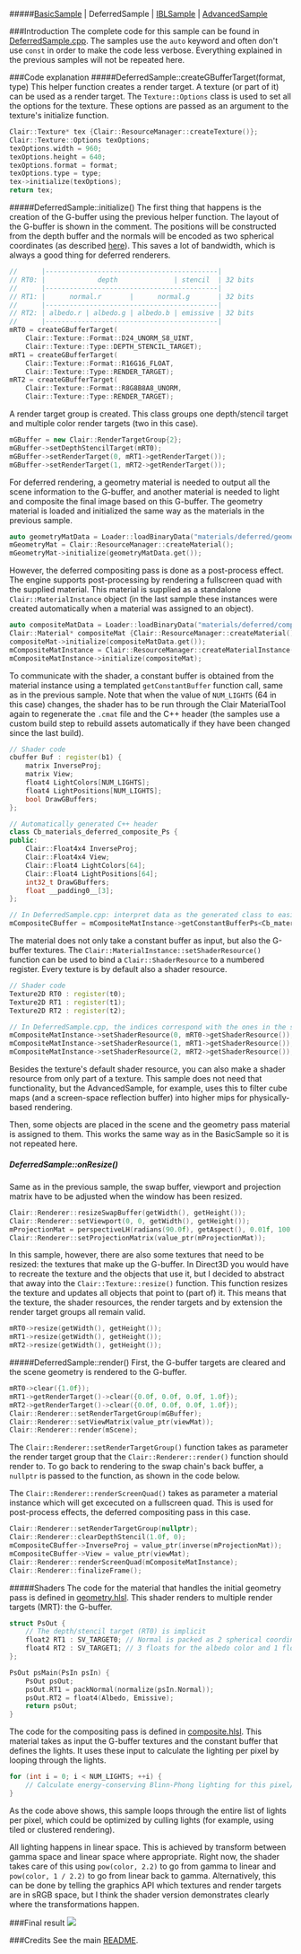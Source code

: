 #####[BasicSample](https://github.com/TomVeltmeijer/D3D11Renderer/blob/master/samples/BasicSample) | DeferredSample | [IBLSample](https://github.com/TomVeltmeijer/D3D11Renderer/blob/master/samples/IBLSample) | [AdvancedSample](https://github.com/TomVeltmeijer/D3D11Renderer/blob/master/samples/AdvancedSample) 

###Introduction
The complete code for this sample can be found in [DeferredSample.cpp](https://github.com/TomVeltmeijer/D3D11Renderer/blob/master/samples/DeferredSample/src/DeferredSample.cpp). The samples use the `auto` keyword and often don't use `const` in order to make the code less verbose. Everything explained in the previous samples will not be repeated here.

###Code explanation
#####DeferredSample::createGBufferTarget(format, type)
This helper function creates a render target. A texture (or part of it) can be used as a render target. The `Texture::Options` class is used to set all the options for the texture. These options are passed as an argument to the texture's initialize function.
```C++
Clair::Texture* tex {Clair::ResourceManager::createTexture()};
Clair::Texture::Options texOptions;
texOptions.width = 960;
texOptions.height = 640;
texOptions.format = format;
texOptions.type = type;
tex->initialize(texOptions);
return tex;
```
#####DeferredSample::initialize()
The first thing that happens is the creation of the G-buffer using the previous helper function. The layout of the G-buffer is shown in the comment. The positions will be constructed from the depth buffer and the normals will be encoded as two spherical coordinates (as described [here](http://www.crytek.com/cryengine/cryengine3/presentations/a-bit-more-deferred---cryengine3)). This saves a lot of bandwidth, which is always a good thing for deferred renderers.
```C++
//      |-------------------------------------------|
// RT0: |             depth              | stencil  | 32 bits
//      |-------------------------------------------|
// RT1: |      normal.r       |      normal.g       | 32 bits
//      |-------------------------------------------|
// RT2: | albedo.r | albedo.g | albedo.b | emissive | 32 bits
//      |-------------------------------------------|
mRT0 = createGBufferTarget(
	Clair::Texture::Format::D24_UNORM_S8_UINT,
	Clair::Texture::Type::DEPTH_STENCIL_TARGET);
mRT1 = createGBufferTarget(
	Clair::Texture::Format::R16G16_FLOAT,
	Clair::Texture::Type::RENDER_TARGET);
mRT2 = createGBufferTarget(
	Clair::Texture::Format::R8G8B8A8_UNORM,
	Clair::Texture::Type::RENDER_TARGET);
```
A render target group is created. This class groups one depth/stencil target and multiple color render targets (two in this case).
```C++
mGBuffer = new Clair::RenderTargetGroup{2};
mGBuffer->setDepthStencilTarget(mRT0);
mGBuffer->setRenderTarget(0, mRT1->getRenderTarget());
mGBuffer->setRenderTarget(1, mRT2->getRenderTarget());
```
For deferred rendering, a geometry material is needed to output all the scene information to the G-buffer, and another material is needed to light and composite the final image based on this G-buffer. The geometry material is loaded and initialized the same way as the materials in the previous sample.
```C++
auto geometryMatData = Loader::loadBinaryData("materials/deferred/geometry.cmat");
mGeometryMat = Clair::ResourceManager::createMaterial();
mGeometryMat->initialize(geometryMatData.get());
```
However, the deferred compositing pass is done as a post-process effect. The engine supports post-processing by rendering a fullscreen quad with the supplied material. This material is supplied as a standalone `Clair::MaterialInstance` object (in the last sample these instances were created automatically when a material was assigned to an object).
```C++
auto compositeMatData = Loader::loadBinaryData("materials/deferred/composite.cmat");
Clair::Material* compositeMat {Clair::ResourceManager::createMaterial()};
compositeMat->initialize(compositeMatData.get());
mCompositeMatInstance = Clair::ResourceManager::createMaterialInstance();
mCompositeMatInstance->initialize(compositeMat);
```
To communicate with the shader, a constant buffer is obtained from the material instance using a templated `getConstantBuffer` function call, same as in the previous sample. Note that when the value of `NUM_LIGHTS` (64 in this case) changes, the shader has to be run through the Clair MaterialTool again to regenerate the `.cmat` file and the C++ header (the samples use a custom build step to rebuild assets automatically if they have been changed since the last build).
```C++
// Shader code
cbuffer Buf : register(b1) {
	matrix InverseProj;
	matrix View;
	float4 LightColors[NUM_LIGHTS];
	float4 LightPositions[NUM_LIGHTS];
	bool DrawGBuffers;
};

// Automatically generated C++ header
class Cb_materials_deferred_composite_Ps {
public:
	Clair::Float4x4 InverseProj;
	Clair::Float4x4 View;
	Clair::Float4 LightColors[64];
	Clair::Float4 LightPositions[64];
	int32_t DrawGBuffers;
	float __padding0__[3];
};

// In DeferredSample.cpp: interpret data as the generated class to easily edit constant buffer values
mCompositeCBuffer = mCompositeMatInstance->getConstantBufferPs<Cb_materials_deferred_composite_Ps>();
```
The material does not only take a constant buffer as input, but also the G-buffer textures. The `Clair::MaterialInstance::setShaderResource()` function can be used to bind a `Clair::ShaderResource` to a numbered register. Every texture is by default also a shader resource.
```C++
// Shader code
Texture2D RT0 : register(t0);
Texture2D RT1 : register(t1);
Texture2D RT2 : register(t2);

// In DeferredSample.cpp, the indices correspond with the ones in the shader
mCompositeMatInstance->setShaderResource(0, mRT0->getShaderResource());
mCompositeMatInstance->setShaderResource(1, mRT1->getShaderResource());
mCompositeMatInstance->setShaderResource(2, mRT2->getShaderResource());
```
Besides the texture's default shader resource, you can also make a shader resource from only part of a texture. This sample does not need that functionality, but the AdvancedSample, for example, uses this to filter cube maps (and a screen-space reflection buffer) into higher mips for physically-based rendering.

Then, some objects are placed in the scene and the geometry pass material is assigned to them. This works the same way as in the BasicSample so it is not repeated here.
##### DeferredSample::onResize()
Same as in the previous sample, the swap buffer, viewport and projection matrix have to be adjusted when the window has been resized.
```C++
Clair::Renderer::resizeSwapBuffer(getWidth(), getHeight());
Clair::Renderer::setViewport(0, 0, getWidth(), getHeight());
mProjectionMat = perspectiveLH(radians(90.0f), getAspect(), 0.01f, 100.0f);
Clair::Renderer::setProjectionMatrix(value_ptr(mProjectionMat));
```
In this sample, however, there are also some textures that need to be resized: the textures that make up the G-buffer. In Direct3D you would have to recreate the texture and the objects that use it, but I decided to abstract that away into the `Clair::Texture::resize()` function. This function resizes the texture and updates all objects that point to (part of) it. This means that the texture, the shader resources, the render targets and by extension the render target groups all remain valid.
```C++
mRT0->resize(getWidth(), getHeight());
mRT1->resize(getWidth(), getHeight());
mRT2->resize(getWidth(), getHeight());
```
#####DeferredSample::render()
First, the G-buffer targets are cleared and the scene geometry is rendered to the G-buffer.
```C++
mRT0->clear({1.0f});
mRT1->getRenderTarget()->clear({0.0f, 0.0f, 0.0f, 1.0f});
mRT2->getRenderTarget()->clear({0.0f, 0.0f, 0.0f, 1.0f});
Clair::Renderer::setRenderTargetGroup(mGBuffer);
Clair::Renderer::setViewMatrix(value_ptr(viewMat));
Clair::Renderer::render(mScene);
```
The `Clair::Renderer::setRenderTargetGroup()` function takes as parameter the render target group that the `Clair::Renderer::render()` function should render to. To go back to rendering to the swap chain's back buffer, a `nullptr` is passed to the function, as shown in the code below.

The `Clair::Renderer::renderScreenQuad()` takes as parameter a material instance which will get excecuted on a fullscreen quad. This is used for post-process effects, the deferred compositing pass in this case.
```C++
Clair::Renderer::setRenderTargetGroup(nullptr);
Clair::Renderer::clearDepthStencil(1.0f, 0);
mCompositeCBuffer->InverseProj = value_ptr(inverse(mProjectionMat));
mCompositeCBuffer->View = value_ptr(viewMat);
Clair::Renderer::renderScreenQuad(mCompositeMatInstance);
Clair::Renderer::finalizeFrame();
```
#####Shaders
The code for the material that handles the initial geometry pass is defined in [geometry.hlsl](https://github.com/TomVeltmeijer/D3D11Renderer/blob/master/samples/common/rawdata/materials/deferred/geometry.hlsl). This shader renders to multiple render targets (MRT): the G-buffer.
```C
struct PsOut {
	// The depth/stencil target (RT0) is implicit
	float2 RT1 : SV_TARGET0; // Normal is packed as 2 spherical coordinates
	float4 RT2 : SV_TARGET1; // 3 floats for the albedo color and 1 float for the emissive term
};

PsOut psMain(PsIn psIn) {
	PsOut psOut;
	psOut.RT1 = packNormal(normalize(psIn.Normal));
	psOut.RT2 = float4(Albedo, Emissive);
	return psOut;
}
```
The code for the compositing pass is defined in [composite.hlsl](https://github.com/TomVeltmeijer/D3D11Renderer/blob/master/samples/common/rawdata/materials/deferred/composite.hlsl). This material takes as input the G-buffer textures and the constant buffer that defines the lights. It uses these input to calculate the lighting per pixel by looping through the lights.
```C
for (int i = 0; i < NUM_LIGHTS; ++i) {
	// Calculate energy-conserving Blinn-Phong lighting for this pixel/light combination
}
```
As the code above shows, this sample loops through the entire list of lights per pixel, which could be optimized by culling lights (for example, using tiled or clustered rendering).

All lighting happens in linear space. This is achieved by transform between gamma space and linear space where appropriate. Right now, the shader takes care of this using `pow(color, 2.2)` to go from gamma to linear and `pow(color, 1 / 2.2)` to go from linear back to gamma. Alternatively, this can be done by telling the graphics API which textures and render targets are in sRGB space, but I think the shader version demonstrates clearly where the transformations happen.

###Final result
![](https://github.com/TomVeltmeijer/D3D11Renderer/blob/master/samples/DeferredSample/screenshot.png)

###Credits
See the main [README](https://github.com/TomVeltmeijer/D3D11Renderer#credits).